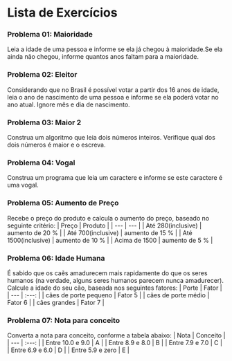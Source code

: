# Lista de Exercícios

### **Problema 01: Maioridade**

Leia a idade de uma pessoa e informe se ela já chegou à maioridade.Se ela ainda não chegou, informe quantos anos faltam para a maioridade.


###  **Problema 02: Eleitor**
Considerando que no Brasil é possível votar a partir dos 16 anos de idade, leia o ano de nascimento de uma pessoa e informe se ela poderá votar no ano atual. Ignore mês e dia de nascimento.

### **Problema 03: Maior 2**
Construa um algoritmo que leia dois números inteiros. Verifique qual dos dois números é maior e o escreva.

### **Problema 04: Vogal**
Construa um programa que leia um caractere e informe se este caractere é uma vogal.

### **Problema 05: Aumento de Preço**
Recebe o preço do produto e calcula o aumento do preço, baseado no seguinte critério:
| Preço | Produto |
| --- | --- |
| Até 280(inclusive) | aumento de 20 % |
| Até 700(inclusive) | aumento de 15 % |
| Até 1500(inclusive) | aumento de 10 % |
| Acima de 1500 | aumento de 5 % |

### **Problema 06: Idade Humana**
É sabido que os caẽs amadurecem mais rapidamente do que os seres humanos (na verdade, alguns seres humanos parecem nunca amadurecer).
Calcule a idade do seu cão, baseada nos seguintes fatores:
| Porte | Fator |
| --- | :---: |
| cães de porte pequeno | Fator 5 |
| cães de porte médio | Fator 6 |
| cães grandes | Fator 7 |

### **Problema 07: Nota para conceito**
Converta a nota para conceito, conforme a tabela abaixo:
| Nota | Conceito |
| --- | :---: |
| Entre 10.0 e 9.0 | A |
| Entre 8.9 e 8.0 | B |
| Entre 7.9 e 7.0 | C |
| Entre 6.9 e 6.0 | D |
| Entre 5.9 e zero | E |